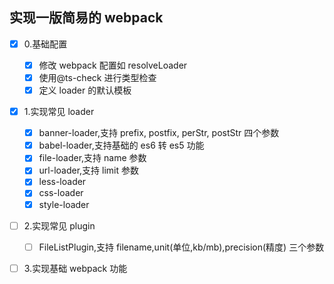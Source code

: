 ## 实现一版简易的 webpack

- [x] 0.基础配置

  - [x] 修改 webpack 配置如 resolveLoader
  - [x] 使用@ts-check 进行类型检查
  - [x] 定义 loader 的默认模板

- [x] 1.实现常见 loader
  - [x] banner-loader,支持 prefix, postfix, perStr, postStr 四个参数
  - [x] babel-loader,支持基础的 es6 转 es5 功能
  - [x] file-loader,支持 name 参数
  - [x] url-loader,支持 limit 参数
  - [x] less-loader
  - [x] css-loader
  - [x] style-loader
- [ ] 2.实现常见 plugin
  - [ ] FileListPlugin,支持 filename,unit(单位,kb/mb),precision(精度) 三个参数
- [ ] 3.实现基础 webpack 功能
